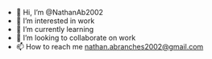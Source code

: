 - 👋 Hi, I’m @NathanAb2002
- 👀 I’m interested in work
- 🌱 I’m currently learning 
- 💞️ I’m looking to collaborate on work
- 📫 How to reach me nathan.abranches2002@gmail.com

<!---
NathanAb2002/NathanAb2002 is a ✨ special ✨ repository because its `README.md` (this file) appears on your GitHub profile.
You can click the Preview link to take a look at your changes.
--->
